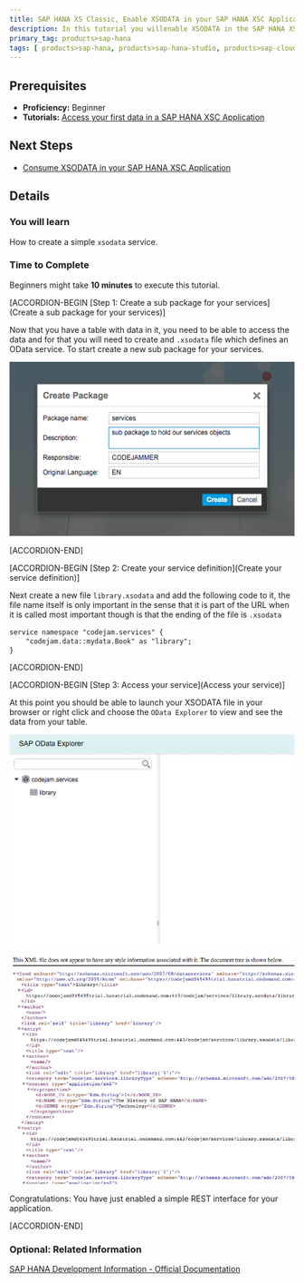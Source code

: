 ```yaml
---
title: SAP HANA XS Classic, Enable XSODATA in your SAP HANA XSC Application
description: In this tutorial you willenable XSODATA in the SAP HANA XSC application you just created.
primary_tag: products>sap-hana
tags: [ products>sap-hana, products>sap-hana-studio, products>sap-cloud-platform, topic>sql, topic>big-data, tutorial>beginner]
---
```


## Prerequisites  
- **Proficiency:** Beginner
- **Tutorials:** [Access your first data in a SAP HANA XSC Application](http://www.sap.com/developer/tutorials/hana-data-access-authorizations.html)

## Next Steps
- [Consume XSODATA in your SAP HANA XSC Application](http://www.sap.com/developer/tutorials/hana-consume-xsodata.html)

## Details

### You will learn  
How to create a simple `xsodata` service.

### Time to Complete
Beginners might take **10 minutes** to execute this tutorial.


[ACCORDION-BEGIN [Step 1: Create a sub package for your services](Create a sub package for your services)]

Now that you have a table with data in it, you need to be able to access the data and for that you will need to create and `.xsodata` file which defines an OData service. To start create a new sub package for your services.

![Service sub package](4.png)

[ACCORDION-END]

[ACCORDION-BEGIN [Step 2: Create your service definition](Create your service definition)]

Next create a new file `library.xsodata` and add the following code to it, the file name itself is only important in the sense that it is part of the URL when it is called most important though is that the ending of the file is `.xsodata`

```
service namespace "codejam.services" {
	"codejam.data::mydata.Book" as "library";
}
```

[ACCORDION-END]

[ACCORDION-BEGIN [Step 3: Access your service](Access your service)]

At this point you should be able to launch your XSODATA file in your browser or right click and choose the `OData Explorer` to view and see the data from your table.

![OData Explorer](7.png)

![Raw broswer output](8.png)

Congratulations: You have just enabled a simple REST interface for your application.

[ACCORDION-END]

### Optional: Related Information
[SAP HANA Development Information - Official Documentation](https://help.sap.com/hana_platform#section6)
